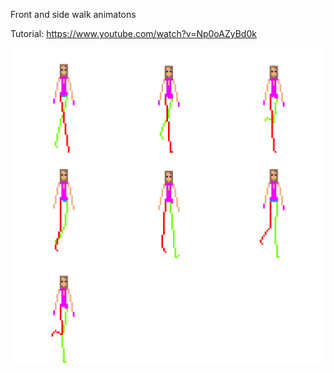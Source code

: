 Front and side walk animatons

Tutorial: https://www.youtube.com/watch?v=Np0oAZyBd0k

![](https://github.com/TutorialDoctor/Piskel-Art/blob/master/Anims/Walk/anim_walk_front.png?raw=true)
